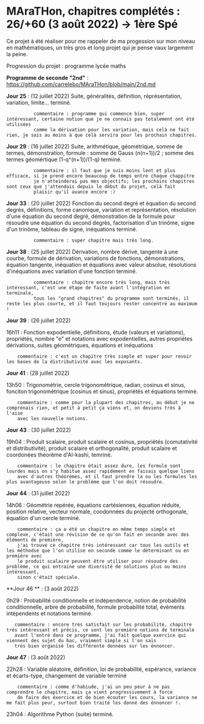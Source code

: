 # MAraTHon, chapitres complétés : 26/+60 (3 août 2022) -> 1ère Spé

Ce projet à été réaliser pour me rappeler de ma progession sur mon niveau en mathématiques, un très gros et long projet qui je pense vaux largement la peine.

Progression du projet : programme lycée maths

**Programme de seconde "2nd"** : https://github.com/carrelebo/MAraTHon/blob/main/2nd.md


**Jour 25** : (12 juillet 2022)
              Suite, généralités, définition, réprésentation, variation, limite... terminé.
              
              commentaire : programme qui commence bien, super intéressant, certaine notion que je ne connais pas totalement ont été utilisées
              comme la dérivation pour les variation, mais celà ne fait rien, je sais au moins à que celà servira pour les prochain chapitres.
              
**Jour 29** : (16 juillet 2022)
              Suite, arithmétique, géométrique, somme de termes, démonstration, formule : somme de Gauss (n(n+1))/2 ;
              somme des termes géomértique (1-q^(n+1))/(1-q) terminé.
              
              commentaire : il faut que je suis moins lent et plus efficace, si je prend encore beaucoup de temps entre chaque chappitre
              je n'atteinderai pas mes objectifs; les prochains chapitres sont ceux que j'attendais depuis le début du projet, celà fait
              plaisir qu'il avance encore :)

**Jour 33** : (20 juillet 2022)
              Fonction du second degré et équation du second degrès, définitions, forme canonique, variation et représentation,
              résolution d'une équation du second degré, démonstration de la formule pour résoudre une équation du second degrès,
              factorisation d'un trinôme, signe d'un trinôme, tableau de signe, inéquations terminé.
              
              commentaire : super chapitre mais très long.
              
**Jour 38** : (25 juillet 2022)
              Dérivation, nombre dérivé, tangente à une courbe, formule de dérivation, variations de fonctions, démonstrations, équation tangente,
              inéquation et équations avec valeur absolue, résolutions d'inéquations avec variation d'une fonction terminé.

              commentaire : chapitre encore très long, mais très intéressant, c'est une étape de faite avant l'intégration en terminale,
              tous les "grand chapitres" du programme sont terminés, il reste les plus courte, et il faut toujours rester concentré au maximum !

**Jour 39** : (26 juillet 2022)

16h11 : Fonction expodentielle, définitions, étude (valeurs et variations), propriétés, nombre "e" et notations avec expodentielles, autres propriétes
        dérivations, suites géométriques, équations et inéquations
        
        commentaire : c'est un chapitre très simple et super pour revoir les bases de la distributivité avec les exposants.
        
**Jour 41** : (28 juillet 2022)

13h50 : Trigonométrie, cercle trigonométrique, radian, cosinus et sinus, fonciton trigonométrique (cosinus et sinus), propriétés et équations terminé.
        
        commentaire : comme pour la plupart des chapitres, au début je ne comprenais rien, et petit à petit ça viens et, on deviens très à l'aise
        avec les nouvelle notions.
        
**Jour 43** : (30 juillet 2022)

19h04 : Produit scalaire, produit scalaire et cosinus, propriétés (comutativité et distributivité), produit scalaire et orthogonalité,
        produit scalaire et coordonées théorème d'Al-kashi, temriné.
        
        commentaire : le chapitre était assez dure, les formule sont lourdes mais on s'y habitue assez rapidement en faisais quelque liens
        avec d'autres théorèmes, et il faut prendre la ou les formules les plus avantageuse selon le problème que l'on doit résoudre.
        
**Jour 44** : (31 juillet 2022)

14h06 : Géométrie repérée, équations cartésiennes, équation réduite, position relative, vecteur normale, coodonnées du projecté orthogonale,
        équation d'un cercle terminé.
        
        commentaire : ça a été un chapitre en même temps simple et complexe, c'était une révision de ce qu'on fait en seconde avec des éléments de première,
        j'ai trouvé ce chapitre très intéressant car tous les outils et les méthodse que l'on utilise en seconde comme le déterminant ou en première avec
        le produit scalaire peuvent être utiliser pour résoudre des problème, ce qui entraine une diversité de solutions plus ou moins intéressant,
        sinon c'était spéciale.

**Jour 46 ** : (3 août 2022)

0h29 : Probabilité conditionnelle et indépendence, notion de probabilité conditionnelle, arbre de probabilité, formule probabilité total,
       évèments intépendents et notations terminé.
       
       commentaire : encore très satisfait sur les probabilité, chapitre très intéressant et précis, ce sont les première notions de terminale
       avant l'entré dans ce programme, j'ai fait quelque exercice qui viennent des sujet du bac, vraiment simple si l'on sais
       très bien organisé les différente données sur les énnoncer.
       
**Jour 47** : (3 août 2022)

22h28 : Variable aléatoire, définition, loi de probabilité, espérance, variance et écarts-type, changement de variable terminé

        commentaire : comme d'habiude, j'ai un peu peur à ne pas comprendre le chapitre, mais ça vient progressivement à force
        de faire des éxercice et de bien écouter les cours, la variance ne me fait plus peur, surtout bien traité les donné des énnoncer !.
        
23h04 : Algorithme Python (suite) terminé.

